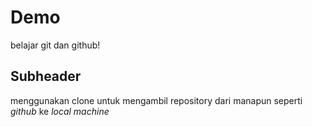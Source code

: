 # Demo

belajar git dan github!

## Subheader

menggunakan clone untuk mengambil repository dari manapun seperti *github* ke *local machine*

